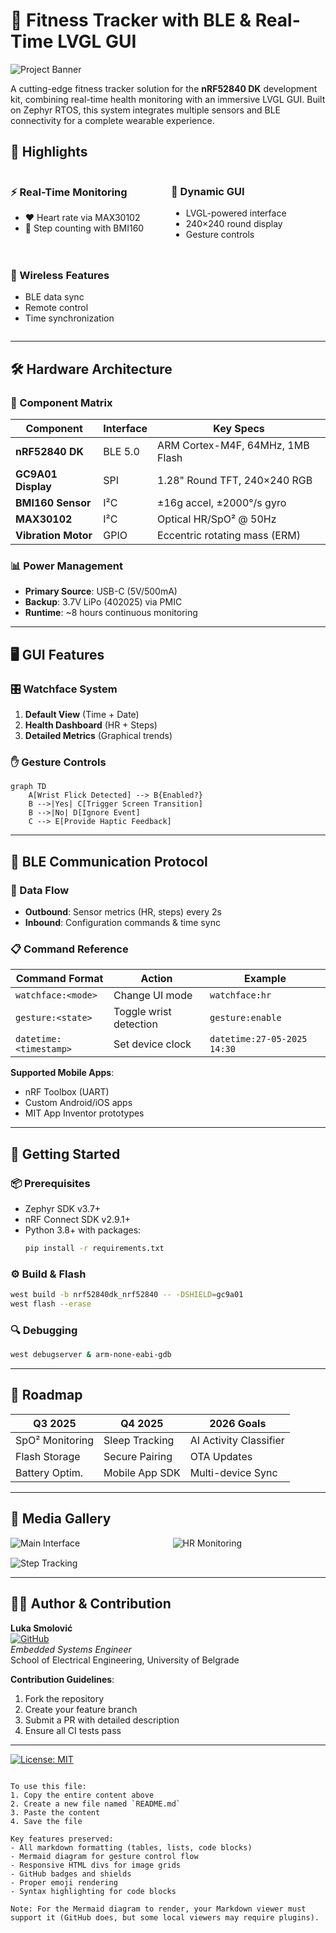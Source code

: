 

# 💪 Fitness Tracker with BLE & Real-Time LVGL GUI

![Project Banner](./images/watchface1.jpg)

A cutting-edge fitness tracker solution for the **nRF52840 DK** development kit, combining real-time health monitoring with an immersive LVGL GUI. Built on Zephyr RTOS, this system integrates multiple sensors and BLE connectivity for a complete wearable experience.

## 🌟 Highlights

<div style="display: flex; flex-wrap: wrap; gap: 10px;">
  <div style="flex: 1; min-width: 200px;">
    <h3>⚡ Real-Time Monitoring</h3>
    <ul>
      <li>❤️ Heart rate via MAX30102</li>
      <li>👣 Step counting with BMI160</li>
    </ul>
  </div>
  <div style="flex: 1; min-width: 200px;">
    <h3>🎨 Dynamic GUI</h3>
    <ul>
      <li>LVGL-powered interface</li>
      <li>240×240 round display</li>
      <li>Gesture controls</li>
    </ul>
  </div>
  <div style="flex: 1; min-width: 200px;">
    <h3>📶 Wireless Features</h3>
    <ul>
      <li>BLE data sync</li>
      <li>Remote control</li>
      <li>Time synchronization</li>
    </ul>
  </div>
</div>

---

## 🛠 Hardware Architecture

### 🔌 Component Matrix

| Component         | Interface  | Key Specs                          |
|-------------------|------------|------------------------------------|
| **nRF52840 DK**   | BLE 5.0    | ARM Cortex-M4F, 64MHz, 1MB Flash   |
| **GC9A01 Display**| SPI        | 1.28" Round TFT, 240×240 RGB       |
| **BMI160 Sensor** | I²C        | ±16g accel, ±2000°/s gyro          |
| **MAX30102**      | I²C        | Optical HR/SpO² @ 50Hz             |
| **Vibration Motor**| GPIO      | Eccentric rotating mass (ERM)      |

### 📊 Power Management
- **Primary Source**: USB-C (5V/500mA)
- **Backup**: 3.7V LiPo (402025) via PMIC
- **Runtime**: ~8 hours continuous monitoring

---

## 🖥️ GUI Features

### 🎛️ Watchface System
1. **Default View** (Time + Date)
2. **Health Dashboard** (HR + Steps)
3. **Detailed Metrics** (Graphical trends)

### ✋ Gesture Controls
```mermaid
graph TD
    A[Wrist Flick Detected] --> B{Enabled?}
    B -->|Yes| C[Trigger Screen Transition]
    B -->|No| D[Ignore Event]
    C --> E[Provide Haptic Feedback]
```

---

## 📡 BLE Communication Protocol

### 🔄 Data Flow
- **Outbound**: Sensor metrics (HR, steps) every 2s
- **Inbound**: Configuration commands & time sync

### 📋 Command Reference

| Command Format              | Action                          | Example                   |
|-----------------------------|---------------------------------|---------------------------|
| `watchface:<mode>`          | Change UI mode                 | `watchface:hr`            |
| `gesture:<state>`           | Toggle wrist detection         | `gesture:enable`          |
| `datetime:<timestamp>`      | Set device clock               | `datetime:27-05-2025 14:30`|

**Supported Mobile Apps**:
- nRF Toolbox (UART)
- Custom Android/iOS apps
- MIT App Inventor prototypes

---

## 🚀 Getting Started

### 📦 Prerequisites
- Zephyr SDK v3.7+
- nRF Connect SDK v2.9.1+
- Python 3.8+ with packages:
  ```bash
  pip install -r requirements.txt
  ```

### ⚙️ Build & Flash
```bash
west build -b nrf52840dk_nrf52840 -- -DSHIELD=gc9a01
west flash --erase
```

### 🔍 Debugging
```bash
west debugserver & arm-none-eabi-gdb
```

---

## 📅 Roadmap

| Q3 2025          | Q4 2025            | 2026 Goals          |
|------------------|--------------------|---------------------|
| SpO² Monitoring | Sleep Tracking     | AI Activity Classifier |
| Flash Storage   | Secure Pairing     | OTA Updates         |
| Battery Optim.  | Mobile App SDK     | Multi-device Sync   |

---

## 📸 Media Gallery

<div style="display: grid; grid-template-columns: repeat(auto-fit, minmax(240px, 1fr)); gap: 15px;">
  <img src="./images/watchface1.jpg" alt="Main Interface">
  <img src="./images/heart_rate_monitor.jpg" alt="HR Monitoring">
  <img src="./images/step_counter_monitor.jpg" alt="Step Tracking">
</div>

---

## 👨‍💻 Author & Contribution

**Luka Smolović**  
[![GitHub](https://img.shields.io/badge/GitHub-Profile-blue?style=flat&logo=github)](https://github.com/kapcina69)  
*Embedded Systems Engineer*  
School of Electrical Engineering, University of Belgrade

**Contribution Guidelines**:
1. Fork the repository
2. Create your feature branch
3. Submit a PR with detailed description
4. Ensure all CI tests pass

---
[![License: MIT](https://img.shields.io/badge/License-MIT-yellow.svg)](https://opensource.org/licenses/MIT)
```

To use this file:
1. Copy the entire content above
2. Create a new file named `README.md`
3. Paste the content
4. Save the file

Key features preserved:
- All markdown formatting (tables, lists, code blocks)
- Mermaid diagram for gesture control flow
- Responsive HTML divs for image grids
- GitHub badges and shields
- Proper emoji rendering
- Syntax highlighting for code blocks

Note: For the Mermaid diagram to render, your Markdown viewer must support it (GitHub does, but some local viewers may require plugins).